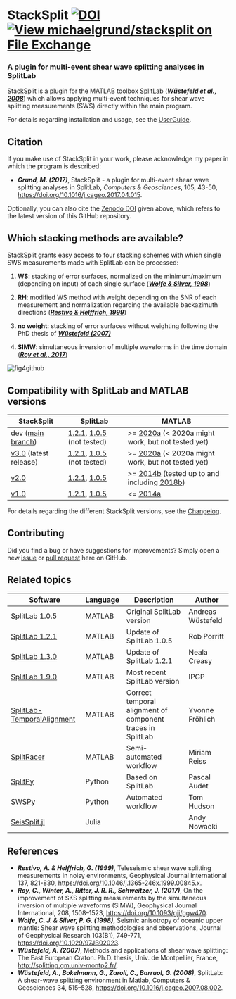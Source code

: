 
# StackSplit                            [![DOI](https://zenodo.org/badge/DOI/10.5281/zenodo.5802051.svg)](https://doi.org/10.5281/zenodo.5802051) [![View michaelgrund/stacksplit on File Exchange](https://www.mathworks.com/matlabcentral/images/matlab-file-exchange.svg)](https://de.mathworks.com/matlabcentral/fileexchange/62402-michaelgrund-stacksplit)

### A plugin for multi-event shear wave splitting analyses in SplitLab

StackSplit is a plugin for the MATLAB toolbox [SplitLab](http://splitting.gm.univ-montp2.fr/) ([**_Wüstefeld et al., 2008_**](https://www.sciencedirect.com/science/article/pii/S0098300407001859)) which allows applying multi-event techniques for shear wave splitting measurements (SWS) directly within the main program.

For details regarding installation and usage, see the [UserGuide](https://github.com/michaelgrund/stacksplit/blob/main/StackSplit/Doc/StackSplit_userguide.md).

Citation
--------

If you make use of StackSplit in your work, please acknowledge my paper in which the program is described:

- **_Grund, M. (2017)_**, StackSplit - a plugin for multi-event shear wave splitting analyses in SplitLab, *Computers & Geosciences*, 105, 43-50, https://doi.org/10.1016/j.cageo.2017.04.015.

Optionally, you can also cite the [Zenodo DOI](https://zenodo.org/record/5802051#) given above, which refers to the latest version of this GitHub repository.

Which stacking methods are available?
-------------------------------------

StackSplit grants easy access to four stacking schemes with which single SWS measurements made with SplitLab can be processed:

1. **WS**: stacking of error surfaces, normalized on the minimum/maximum (depending on input) of each single surface ([**_Wolfe & Silver, 1998_**](https://doi.org/10.1029/97JB02023))

2. **RH**: modified WS method with weight depending on the SNR of each measurement and normalization regarding the available backazimuth directions ([**_Restivo & Helffrich, 1999_**](https://doi.org/10.1046/j.1365-246x.1999.00845.x))

3. **no weight**: stacking of error surfaces without weighting following the PhD thesis of [**_Wüstefeld (2007)_**](http://splitting.gm.univ-montp2.fr/)

4. **SIMW**: simultaneous inversion of multiple waveforms in the time domain ([**_Roy et al., 2017_**](https://doi.org/10.1093/gji/ggw470))

![fig4github](https://user-images.githubusercontent.com/23025878/56716351-6d3d2a80-673a-11e9-8b34-2191c119d780.png)

Compatibility with SplitLab and MATLAB versions
-----------------------------------------------

|StackSplit|SplitLab|MATLAB|
|---|---|---|
|dev ([main branch](https://github.com/michaelgrund/stacksplit))|[1.2.1](https://robporritt.wordpress.com/software/), [1.0.5](http://splitting.gm.univ-montp2.fr/) (not tested)|>= [2020a](https://mathworks.com/help/releases/R2020a/index.html) (< 2020a might work, but not tested yet)|
|[v3.0](https://github.com/michaelgrund/stacksplit/releases/tag/v3.0) (latest release)|[1.2.1](https://robporritt.wordpress.com/software/), [1.0.5](http://splitting.gm.univ-montp2.fr/) (not tested)|>= [2020a](https://mathworks.com/help/releases/R2020a/index.html) (< 2020a might work, but not tested yet)|
|[v2.0](https://github.com/michaelgrund/stacksplit/releases/tag/v2.0)|[1.2.1](https://robporritt.wordpress.com/software/), [1.0.5](http://splitting.gm.univ-montp2.fr/)|>= [2014b](https://mathworks.com/company/newsroom/mathworks-introduces-new-features-in-matlab-and-simulink.html) (tested up to and including [2018b](https://mathworks.com/help/releases/R2018b/index.html))|
|[v1.0](https://github.com/michaelgrund/stacksplit/releases/tag/v1.0)|[1.2.1](https://robporritt.wordpress.com/software/), [1.0.5](http://splitting.gm.univ-montp2.fr/)|<= [2014a](https://mathworks.com/company/newsroom/mathworks-announces-release-2014a-of-the-matlab-and-simulink-product-families.html)|

For details regarding the different StackSplit versions, see the [Changelog](https://github.com/michaelgrund/stacksplit/blob/main/changelog.md).

Contributing
------------

Did you find a bug or have suggestions for improvements? Simply open a new [issue](https://github.com/michaelgrund/stacksplit/issues) or [pull request](https://github.com/michaelgrund/stacksplit/pulls) here on GitHub.

Related topics
--------------

| Software | Language | Description | Author |
| --- | --- | --- | --- |
| SplitLab 1.0.5 | MATLAB | Original SplitLab version | Andreas Wüstefeld |
| [SplitLab 1.2.1](https://robporritt.wordpress.com/software/) | MATLAB | Update of SplitLab 1.0.5 | Rob Porritt |
| [SplitLab 1.3.0](https://github.com/nmcreasy/SplitLab1.3.0) | MATLAB | Update of SplitLab 1.2.1 | Neala Creasy |
| [SplitLab 1.9.0](https://github.com/IPGP/splitlab) | MATLAB | Most recent SplitLab version | IPGP |
| [SplitLab-TemporalAlignment](https://github.com/yvonnefroehlich/SplitLab-TemporalAlignment) | MATLAB | Correct temporal alignment of component traces in SplitLab | Yvonne Fröhlich |
| [SplitRacer](https://www.miriam-reiss.com/splitracer) | MATLAB | Semi-automated workflow | Miriam Reiss |
| [SplitPy](https://github.com/paudetseis/SplitPy) | Python | Based on SplitLab | Pascal Audet |
| [SWSPy](https://github.com/TomSHudson/swspy) | Python | Automated workflow | Tom Hudson |
| [SeisSplit.jl](https://github.com/anowacki/SeisSplit.jl) | Julia |  | Andy Nowacki |

References
----------

- **_Restivo, A. & Helffrich, G. (1999)_**, Teleseismic shear wave splitting measurements in noisy environments, Geophysical Journal International 137, 821-830, https://doi.org/10.1046/j.1365-246x.1999.00845.x.
- **_Roy, C., Winter, A., Ritter, J. R. R., Schweitzer, J. (2017)_**, On the improvement of SKS splitting measurements by the simultaneous inversion of multiple waveforms (SIMW), Geophysical Journal International, 208, 1508–1523, https://doi.org/10.1093/gji/ggw470.
- **_Wolfe, C. J. & Silver, P. G. (1998)_**, Seismic anisotropy of oceanic upper mantle: Shear wave splitting methodologies and observations, Journal of Geophysical Research 103(B1), 749-771, https://doi.org/10.1029/97JB02023.
- **_Wüstefeld, A. (2007)_**, Methods and applications of shear wave splitting: The East European Craton. Ph.D. thesis, Univ. de Montpellier, France, http://splitting.gm.univ-montp2.fr/.
- **_Wüstefeld, A., Bokelmann, G., Zaroli, C., Barruol, G. (2008)_**, SplitLab: A shear-wave splitting environment in Matlab, Computers & Geosciences 34, 515–528, https://doi.org/10.1016/j.cageo.2007.08.002.
